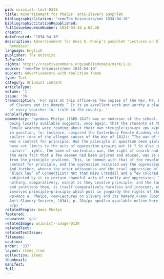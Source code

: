 ```yaml
---
pid: unionist--text-0338
title: Advertisement for Phelps' anti-slavery pamphlet
bibliographicCitation: "<em>The Unionist</em> 1834-04-10"
bibliographicCitationRepublished: 
fullIssueSequenceNumber: 1834-04-10 p.03.38
creator: 
dateCreated: '1834-04-10'
description: Advertisement for Amos A. Phelp's pamphlet "Lectures on Slavery and Its
  Remedies"
language: English
publisher: The Unionist
IsPartOf: 
rights: https://creativecommons.org/publicdomain/mark/1.0/
source: "<em>The Unionist</em> 1834-04-10"
subject: Advertisements with Abolition Theme
type: Text
category: Unionist content
articleType: 
volume: '1'
issue: '36'
transcription: 'For sale at this office—as few copies of the Rev. Mr. Phelps’ “Lectures
  of Slavery and its Remedy.” It is an excellent work and worthy a place in the Library
  of every searcher for truth in the country. '
scholarlyNotes: 
commentary: "<p>Amos Phelps (1805-1847) was an endorser of the school. His pamphlet
  being locally available suggests, once again, that the students at the Canterbury
  Female Academy were reading about their own struggle!</p><p> <p> </p> <p>The pamphlet
  in question, for instance, compared the Canterbury Female Academy students to impressed
  sailors (one of the alleged causes of the War of 1812): “The war of the revolution
  was a contest for principle. Had the principle in question been yielded, who could
  have set limits to the acts of oppression growing out it ? So also in our war for
  sailors’ rights, the bone of contention was, the right of search and impressment.
  The mere fact that a few seamen had been injured and abused, was as nothing, aside
  from the principle involved. This, in common with that of the revolution, was a
  contest for principle, and the oppression resisted was the oppression of principle.
  And further, whence the utter odiousness and the cruel oppression of the far-famed
  ‘black law’ of Connecticut? Not that Miss Crandall and a few colored Misses are
  subjected by it to certain shameful acts of cruelty and oppression. These are as
  nothing, comparatively, except as they involve principle; and the law, which allows
  and sanctions them, is itself comparatively harmless and innocent, except as it
  involves principle—principle which puts in jeopardy the rights of thousands.</p>
  <p>Amos A. Phelps, <em>Lectures on Slavery and Its Remedy.</em> (Boston: New-England
  Anti-Slavery Society, 1834), p. 28</p> <p>Also available online here: https://ia600609.us.archive.org/14/items/lecturesonslaver01phel/lecturesonslaver01phel.pdf
  </p> "
relatedPeople: Amos Phelps
featured: 
repeated: 'yes'
relatedImage: unionist--image-0129
relatedText: 
relatedTextIssue: 
filename: 
caption: 
order: '337'
layout: items_item
collection: items
thumbnail: 
manifest: 
full: 
---
```

